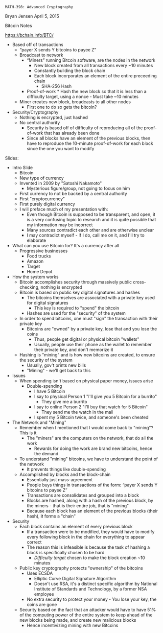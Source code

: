     MATH-398: Advanced Cryptography
Bryan Jensen
April 5, 2015

Bitcoin Notes

https://bchain.info/BTC/

+ Based off of transactions
    * “payer X sends Y bitcoins to payee Z”
    * Broadcast to network
        - “Miners” running Bitcoin software, are the nodes in the network
            + New block created from all transactions every ~10 minutes
            + Constantly building the block chain
            + Each block incorporates an element of the entire preceeding chain
                * SHA-256 Hash
        - Proof-of-work
                * Hash the new block so that it is less than a difficulty target, using a nonce 
                    - Must take ~10 minutes
    * Miner creates new block, broadcasts to all other nodes
        - First one to do so gets the bitcoin?
+ Security/Cryptography
    * Nothing is encrypted, just hashed
    * No central authority
        - Security is based off of difficulty of reproducing all of the proof-of-work that has already been done
        - Since all blocks have an element of the previous blocks, then have to reproduce the 10-minute proof-of-work for each block since the one you want to modify

<!-- ================================================== -->

Slides:
+ Intro Slide
    * Bitcoin
    * New type of currency
    * Invented in 2009 by "Satoshi Nakamoto"
        - Mysterious figure/group, not going to focus on him
    * First currency to not be backed by a central authority
    * First "cryptocurrency"
    * First purely digital currency
    * I will preface much of my presentation with:
        - Even though Bitcoin is supposed to be transparent, and open, it is a very confusing topic to research and it is quite possible that my information may be incorrect
        - Many sources contradict each other and are otherwise unclear
        - I may contradict myself - If I do, call me on it, and I'll try to elaborate
+ What can you use Bitcoin for? It's a currency after all
    * Progressive businesses
        - Food trucks
        - Amazon
        - Target
        - Home Depot
+ How the system works
    * Bitcoin accomplishes security through massively public cross-checking, nothing is encrypted
    * Bitcoin is based on public key digital signatures and hashes
        - The bitcoins themselves are associated with a private key used for digital signatures
            + This key is required to "spend" the bitcoin
        - Hashes are used for the "security" of the system
    * In order to spend bitcoins, one must "sign" the transaction with their private key
        - Bitcoins are "owned" by a private key, lose that and you lose the coins
            + Thus, people get digital or physical bitcoin "wallets"
            + Usually, people use their phone as the wallet to remember their private key, and don't memorize it
    * Hashing is "mining" and is how new bitcoins are created, to ensure the security of the system
        - Usually, gov't prints new bills
        - "Mining" - we'll get back to this
+ Issues
    * When spending isn't based on physical paper money, issues arise
        - Double-spending
            + I have 5 Bitcoin
            + I say to physical Person 1 "I'll give you 5 Bitcoin for a burrito"
                * They give me a burrito
            + I say to online Person 2 "I'll buy that watch for 5 Bitcoin"
                * They send me the watch in the mail
            + I spent my 5 Bitcoin twice, and someone's been cheated
+ The Network and "Mining"
    * Remember when I mentioned that I would come back to "mining"? This is it
        - The "miners" are the computers on the network, that do all the work
            + Rewards for doing the work are brand new bitcoins, hence the demand
    * To understand "mining" bitcoins, we have to understand the point of the network
        - It prevents things like double-spending
    * Accomplished by blocks and the block-chain
        - Essentially just mass-agreement
        - People buys things in transactions of the form: “payer X sends Y bitcoins to payee Z”
        - Transactions are consolidates and grouped into a block
        - Blocks are hashed, along with a hash of the previous block, by the miners - that is their entire job, that is "mining"
        - Because each block has an element of the previous blocks (their hash), it forms a "chain"
+ Security
    * Each block contains an element of every previous block
        - If a transaction were to be modified, they would have to modify every following block in the chain for everything to appear correct
        - The reason this is infeasible is because the task of hashing a block is specifically chosen to be hard
            + *Difficulty target* chosen to make the block creation ~10 minutes
    * Public key cryptography protects "ownership" of the bitcoins
        - Uses ECSDA
            + Elliptic Curve Digital Signature Algorithm
            + Doesn't use RSA, it's a distinct specific algorithm by National Institute of Standards and Technology, by a former NSA employee
        - No extra security to protect your money - You lose your key, the coins are gone
    * Security based on the fact that an attacker would have to have 51% of the computing power of the entire system to keep ahead of the new blocks being made, and create new malicious blocks
        - Hence incentivizing mining with new Bitcoins